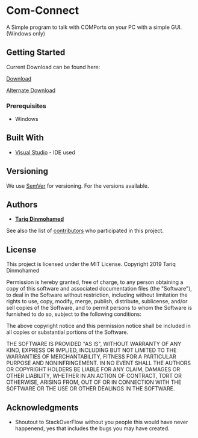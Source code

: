 # Com-Connect

A Simple program to talk with COMPorts on your PC with a simple GUI.
(Windows only)

## Getting Started

Current Download can be found here: 

[Download](https://github.com/Flixis/Com-Connect/releases)

[Alternate Download](https://drive.google.com/drive/folders/1i57Je9Nya6W3g7UMvOISUxf8G3VpCeqf?usp=sharing)

### Prerequisites
- Windows

## Built With

* [Visual Studio](https://visualstudio.microsoft.com/) - IDE used

## Versioning

We use [SemVer](http://semver.org/) for versioning. For the versions available.

## Authors

* [**Tariq Dinmohamed**](https://github.com/Flixis)

See also the list of [contributors](https://github.com/Flixis/Com-Connect/contributors) who participated in this project.

## License

This project is licensed under the MIT License.
Copyright 2019 Tariq Dinmohamed

Permission is hereby granted, free of charge, to any person obtaining a copy of this software and associated documentation files (the "Software"), to deal in the Software without restriction, including without limitation the rights to use, copy, modify, merge, publish, distribute, sublicense, and/or sell copies of the Software, and to permit persons to whom the Software is furnished to do so, subject to the following conditions:

The above copyright notice and this permission notice shall be included in all copies or substantial portions of the Software.

THE SOFTWARE IS PROVIDED "AS IS", WITHOUT WARRANTY OF ANY KIND, EXPRESS OR IMPLIED, INCLUDING BUT NOT LIMITED TO THE WARRANTIES OF MERCHANTABILITY, FITNESS FOR A PARTICULAR PURPOSE AND NONINFRINGEMENT. IN NO EVENT SHALL THE AUTHORS OR COPYRIGHT HOLDERS BE LIABLE FOR ANY CLAIM, DAMAGES OR OTHER LIABILITY, WHETHER IN AN ACTION OF CONTRACT, TORT OR OTHERWISE, ARISING FROM, OUT OF OR IN CONNECTION WITH THE SOFTWARE OR THE USE OR OTHER DEALINGS IN THE SOFTWARE.

## Acknowledgments

* Shoutout to StackOverFlow without you people this would have never happenend, yes that includes the bugs you may have created.

